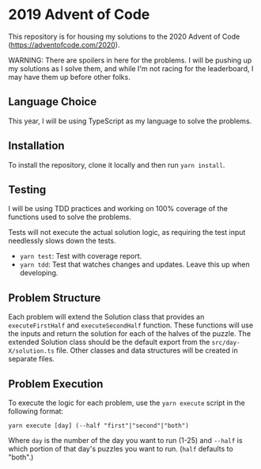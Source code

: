 # 2019 Advent of Code

This repository is for housing my solutions to the 2020 Advent of Code (https://adventofcode.com/2020).

WARNING: There are spoilers in here for the problems. I will be pushing up my solutions as I solve them, and while I'm not racing for the leaderboard, I may have them up before other folks.

## Language Choice

This year, I will be using TypeScript as my language to solve the problems.

## Installation

To install the repository, clone it locally and then run `yarn install`.

## Testing

I will be using TDD practices and working on 100% coverage of the functions used to solve the problems.

Tests will not execute the actual solution logic, as requiring the test input needlessly slows down the tests.

* `yarn test`: Test with coverage report.
* `yarn tdd`: Test that watches changes and updates. Leave this up when developing.

## Problem Structure

Each problem will extend the Solution class that provides an `executeFirstHalf` and `executeSecondHalf` function. These functions will use the inputs and return the solution for each of the halves of the puzzle. The extended Solution class should be the default export from the `src/day-X/solution.ts` file. Other classes and data structures will be created in separate files.

## Problem Execution

To execute the logic for each problem, use the `yarn execute` script in the following format:

`yarn execute [day] (--half "first"|"second"|"both")`

Where `day` is the number of the day you want to run (1-25) and `--half` is which portion of that day's puzzles you want to run. (`half` defaults to "both".)
